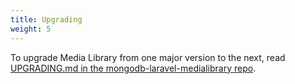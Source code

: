 ```yaml
---
title: Upgrading
weight: 5
---
```


To upgrade Media Library from one major version to the next, read [UPGRADING.md in the mongodb-laravel-medialibrary repo](https://github.com/sedkitn/mongodb-laravel-medialibrary/blob/master/UPGRADING.md).
